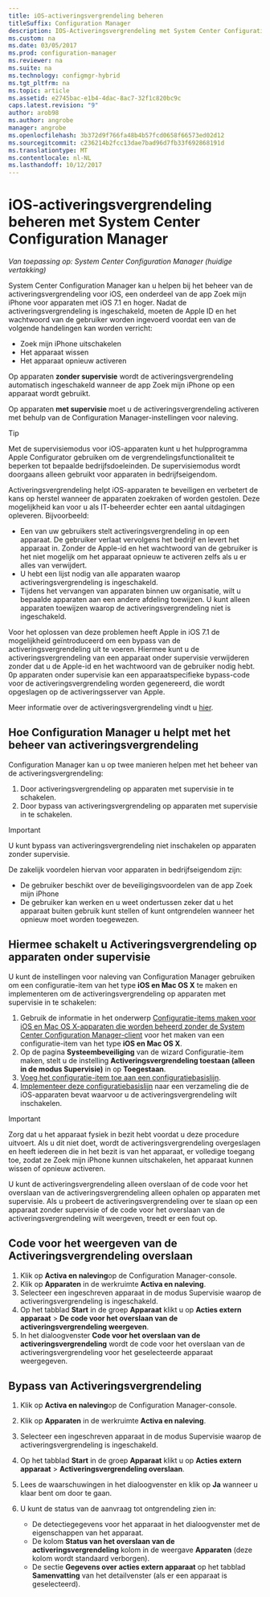 ```yaml
---
title: iOS-activeringsvergrendeling beheren
titleSuffix: Configuration Manager
description: IOS-Activeringsvergrendeling met System Center Configuration Manager beheren.
ms.custom: na
ms.date: 03/05/2017
ms.prod: configuration-manager
ms.reviewer: na
ms.suite: na
ms.technology: configmgr-hybrid
ms.tgt_pltfrm: na
ms.topic: article
ms.assetid: e2745bac-e1b4-4dac-8ac7-32f1c820bc9c
caps.latest.revision: "9"
author: arob98
ms.author: angrobe
manager: angrobe
ms.openlocfilehash: 3b372d9f766fa48b4b57fcd0658f66573ed02d12
ms.sourcegitcommit: c236214b2fcc13dae7bad96d7fb33f692868191d
ms.translationtype: MT
ms.contentlocale: nl-NL
ms.lasthandoff: 10/12/2017
---
```

# <a name="manage-ios-activation-lock-with-system-center-configuration-manager"></a>iOS-activeringsvergrendeling beheren met System Center Configuration Manager

*Van toepassing op: System Center Configuration Manager (huidige vertakking)*


System Center Configuration Manager kan u helpen bij het beheer van de activeringsvergrendeling voor iOS, een onderdeel van de app Zoek mijn iPhone voor apparaten met iOS 7.1 en hoger. Nadat de activeringsvergrendeling is ingeschakeld, moeten de Apple ID en het wachtwoord van de gebruiker worden ingevoerd voordat een van de volgende handelingen kan worden verricht:

- Zoek mijn iPhone uitschakelen
- Het apparaat wissen
- Het apparaat opnieuw activeren

Op apparaten **zonder supervisie** wordt de activeringsvergrendeling automatisch ingeschakeld wanneer de app Zoek mijn iPhone op een apparaat wordt gebruikt.

Op apparaten **met supervisie** moet u de activeringsvergrendeling activeren met behulp van de Configuration Manager-instellingen voor naleving.

> [!TIP]
> Met de supervisiemodus voor iOS-apparaten kunt u het hulpprogramma Apple Configurator gebruiken om de vergrendelingsfunctionaliteit te beperken tot bepaalde bedrijfsdoeleinden. De supervisiemodus wordt doorgaans alleen gebruikt voor apparaten in bedrijfseigendom.

Activeringsvergrendeling helpt iOS-apparaten te beveiligen en verbetert de kans op herstel wanneer de apparaten zoekraken of worden gestolen. Deze mogelijkheid kan voor u als IT-beheerder echter een aantal uitdagingen opleveren. Bijvoorbeeld:

- Een van uw gebruikers stelt activeringsvergrendeling in op een apparaat. De gebruiker verlaat vervolgens het bedrijf en levert het apparaat in. Zonder de Apple-id en het wachtwoord van de gebruiker is het niet mogelijk om het apparaat opnieuw te activeren zelfs als u er alles van verwijdert.
- U hebt een lijst nodig van alle apparaten waarop activeringsvergrendeling is ingeschakeld.
- Tijdens het vervangen van apparaten binnen uw organisatie, wilt u bepaalde apparaten aan een andere afdeling toewijzen. U kunt alleen apparaten toewijzen waarop de activeringsvergrendeling niet is ingeschakeld.


Voor het oplossen van deze problemen heeft Apple in iOS 7.1 de mogelijkheid geïntroduceerd om een bypass van de activeringsvergrendeling uit te voeren. Hiermee kunt u de activeringsvergrendeling van een apparaat onder supervisie verwijderen zonder dat u de Apple-id en het wachtwoord van de gebruiker nodig hebt. 0p apparaten onder supervisie kan een apparaatspecifieke bypass-code voor de activeringsvergrendeling worden gegenereerd, die wordt opgeslagen op de activeringsserver van Apple.

Meer informatie over de activeringsvergrendeling vindt u [hier](https://support.apple.com/HT201365).

## <a name="how-configuration-manager-helps-you-manage-activation-lock"></a>Hoe Configuration Manager u helpt met het beheer van activeringsvergrendeling

Configuration Manager kan u op twee manieren helpen met het beheer van de activeringsvergrendeling:

1. Door activeringsvergrendeling op apparaten met supervisie in te schakelen.
2. Door bypass van activeringsvergrendeling op apparaten met supervisie in te schakelen.

> [!IMPORTANT]
> U kunt bypass van activeringsvergrendeling niet inschakelen op apparaten zonder supervisie.

De zakelijk voordelen hiervan voor apparaten in bedrijfseigendom zijn:



- De gebruiker beschikt over de beveiligingsvoordelen van de app Zoek mijn iPhone
- De gebruiker kan werken en u weet ondertussen zeker dat u het apparaat buiten gebruik kunt stellen of kunt ontgrendelen wanneer het opnieuw moet worden toegewezen.


## <a name="enable-activation-lock-on-supervised-devices"></a>Hiermee schakelt u Activeringsvergrendeling op apparaten onder supervisie

U kunt de instellingen voor naleving van Configuration Manager gebruiken om een configuratie-item van het type **iOS en Mac OS X** te maken en implementeren om de activeringsvergrendeling op apparaten met supervisie in te schakelen:

1. Gebruik de informatie in het onderwerp [Configuratie-items maken voor iOS en Mac OS X-apparaten die worden beheerd zonder de System Center Configuration Manager-client](/sccm/compliance/deploy-use/create-configuration-items-for-ios-and-mac-os-x-devices-managed-without-the-client) voor het maken van een configuratie-item van het type **iOS en Mac OS X**.
2. Op de pagina **Systeembeveiliging** van de wizard Configuratie-item maken, stelt u de instelling **Activeringsvergrendeling toestaan (alleen in de modus Supervisie)** in op **Toegestaan**.
3. [Voeg het configuratie-item toe aan een configuratiebasislijn](/sccm/compliance/deploy-use/create-configuration-baselines).
4. [Implementeer deze configuratiebasislijn](/sccm/compliance/deploy-use/deploy-configuration-baselines) naar een verzameling die de iOS-apparaten bevat waarvoor u de activeringsvergrendeling wilt inschakelen.

> [!IMPORTANT]
> Zorg dat u het apparaat fysiek in bezit hebt voordat u deze procedure uitvoert. Als u dit niet doet, wordt de activeringsvergrendeling overgeslagen en heeft iedereen die in het bezit is van het apparaat, er volledige toegang toe, zodat ze Zoek mijn iPhone kunnen uitschakelen, het apparaat kunnen wissen of opnieuw activeren.

U kunt de activeringsvergrendeling alleen overslaan of de code voor het overslaan van de activeringsvergrendeling alleen ophalen op apparaten met supervisie. Als u probeert de activeringsvergrendeling over te slaan op een apparaat zonder supervisie of de code voor het overslaan van de activeringsvergrendeling wilt weergeven, treedt er een fout op.



## <a name="view-the-activation-lock-bypass-code"></a>Code voor het weergeven van de Activeringsvergrendeling overslaan

1. Klik op **Activa en naleving**op de Configuration Manager-console.
2. Klik op **Apparaten** in de werkruimte **Activa en naleving**.
3. Selecteer een ingeschreven apparaat in de modus Supervisie waarop de activeringsvergrendeling is ingeschakeld.
4. Op het tabblad **Start** in de groep **Apparaat** klikt u op **Acties extern apparaat** > **De code voor het overslaan van de activeringsvergrendeling weergeven**.
5. In het dialoogvenster **Code voor het overslaan van de activeringsvergrendeling** wordt de code voor het overslaan van de activeringsvergrendeling voor het geselecteerde apparaat weergegeven.

## <a name="bypass-activation-lock"></a>Bypass van Activeringsvergrendeling

1. Klik op **Activa en naleving**op de Configuration Manager-console.
2. Klik op **Apparaten** in de werkruimte **Activa en naleving**.
3. Selecteer een ingeschreven apparaat in de modus Supervisie waarop de activeringsvergrendeling is ingeschakeld.
3. Op het tabblad **Start** in de groep **Apparaat** klikt u op **Acties extern apparaat** > **Activeringsvergrendeling overslaan**.
5. Lees de waarschuwingen in het dialoogvenster en klik op **Ja** wanneer u klaar bent om door te gaan.
6. U kunt de status van de aanvraag tot ontgrendeling zien in:

    - De detectiegegevens voor het apparaat in het dialoogvenster met de eigenschappen van het apparaat.
    - De kolom **Status van het overslaan van de activeringsvergrendeling** kolom in de weergave **Apparaten** (deze kolom wordt standaard verborgen).
    - De sectie **Gegevens over acties extern apparaat** op het tabblad **Samenvatting** van het detailvenster (als er een apparaat is geselecteerd).
